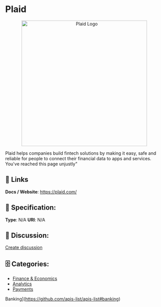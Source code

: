 # Plaid
<p align="center">
    <img width="400" src="https://raw.githubusercontent.com/apis-list/apis-list/main/apis/plaid/logo_256x256.png" alt="Plaid Logo"/>
</p>

Plaid helps companies build fintech solutions by making it easy, safe and reliable for people to connect their financial data to apps and services. You&apos;ve reached this page unjustly"

##  🔗 Links
**Docs / Website**: https://plaid.com/

## 🧬 Specification:
**Type**: N/A
**URI**: N/A

## 💬 Discussion:
[Create discussion](https://github.com/apis-list/apis-list/discussions/new)

## 🗄️ Categories:
- [Finance & Economics](https://github.com/apis-list/apis-list#finance-and-economics)
- [Analytics](https://github.com/apis-list/apis-list#analytics)
- [Payments](https://github.com/apis-list/apis-list#payments)







Banking](https://github.com/apis-list/apis-list#banking)




